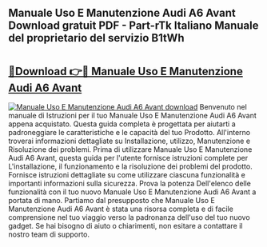## Manuale Uso E Manutenzione Audi A6 Avant Download gratuit PDF - Part-rTk Italiano Manuale del proprietario del servizio B1tWh

# <h2><a href="http://dfb4u7.blite.top/?on=Manuale+Uso+E+Manutenzione+Audi+A6+Avant">🔗Download 👉🔴 Manuale Uso E Manutenzione Audi A6 Avant</a></h2>

[![Manuale Uso E Manutenzione Audi A6 Avant download](https://i.imgur.com/lujVjoI.png)](http://dfb4u7.blite.top/?on=Manuale+Uso+E+Manutenzione+Audi+A6+Avant)
Benvenuto nel manuale di Istruzioni per il tuo Manuale Uso E Manutenzione Audi A6 Avant appena acquistato. Questa guida completa è progettata per aiutarti a padroneggiare le caratteristiche e le capacità del tuo Prodotto. All'interno troverai informazioni dettagliate su Installazione, utilizzo, Manutenzione e Risoluzione dei problemi. Prima di utilizzare Manuale Uso E Manutenzione Audi A6 Avant, questa guida per l'utente fornisce istruzioni complete per L'installazione, il funzionamento e la risoluzione dei problemi del prodotto. Fornisce istruzioni dettagliate su come utilizzare ciascuna funzionalità e importanti informazioni sulla sicurezza. Prova la potenza Dell'elenco delle funzionalità con il tuo nuovo Manuale Uso E Manutenzione Audi A6 Avant a portata di mano. Partiamo dal presupposto che Manuale Uso E Manutenzione Audi A6 Avant è stata una risorsa completa e di facile comprensione nel tuo viaggio verso la padronanza dell'uso del tuo nuovo gadget. Se hai bisogno di aiuto o chiarimenti, non esitare a contattare il nostro team di supporto.
